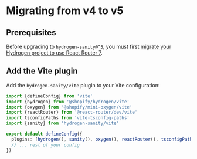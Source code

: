 # Migrating from v4 to v5

## Prerequisites

Before upgrading to `hydrogen-sanity@^5`, you must first [migrate your Hydrogen project to use React Router 7](https://hydrogen.shopify.dev/update/may-2025).

## Add the Vite plugin

Add the `hydrogen-sanity/vite` plugin to your Vite configuration:

```ts
import {defineConfig} from 'vite'
import {hydrogen} from '@shopify/hydrogen/vite'
import {oxygen} from '@shopify/mini-oxygen/vite'
import {reactRouter} from '@react-router/dev/vite'
import tsconfigPaths from 'vite-tsconfig-paths'
import {sanity} from 'hydrogen-sanity/vite'

export default defineConfig({
  plugins: [hydrogen(), sanity(), oxygen(), reactRouter(), tsconfigPaths()],
  // ... rest of your config
})
```
